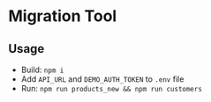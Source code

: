 # Migration Tool

## Usage

* Build: `npm i`
* Add `API_URL` and `DEMO_AUTH_TOKEN` to `.env` file
* Run: `npm run products_new && npm run customers`
